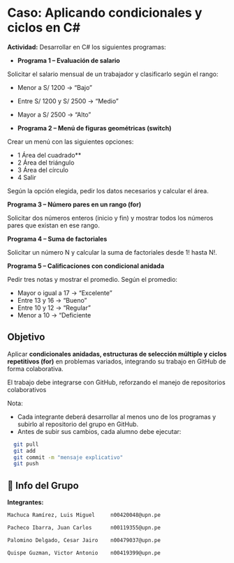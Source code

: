 
# Caso: Aplicando condicionales y ciclos en C#

**Actividad:**
Desarrollar en C# los siguientes programas:

- **Programa 1 – Evaluación de salario**

Solicitar el salario mensual de un trabajador y clasificarlo según el rango:
- Menor a S/ 1200 → “Bajo”
- Entre S/ 1200 y S/ 2500 → “Medio”
- Mayor a S/ 2500 → “Alto”

- **Programa 2 – Menú de figuras geométricas (switch)**

Crear un menú con las siguientes opciones:
- 1 Área del cuadrado**
- 2 Área del triángulo
- 3 Área del círculo
- 4 Salir

Según la opción elegida, pedir los datos necesarios y calcular el área.

**Programa 3 – Número pares en un rango (for)**

Solicitar dos números enteros (inicio y fin) y mostrar todos los números
pares que existan en ese rango.

**Programa 4 – Suma de factoriales**

Solicitar un número N y calcular la suma de factoriales desde 1! hasta
N!.

**Programa 5 – Calificaciones con condicional anidada**

Pedir tres notas y mostrar el promedio. Según el promedio:
- Mayor o igual a 17 → “Excelente”
- Entre 13 y 16 → “Bueno”
- Entre 10 y 12 → “Regular”
- Menor a 10 → “Deficiente


## Objetivo

Aplicar **condicionales anidadas, estructuras de selección múltiple y ciclos repetitivos (for)** en problemas variados, integrando su trabajo en GitHub de forma colaborativa.

El trabajo debe integrarse con GitHub, reforzando el manejo de repositorios
colaborativos

Nota:

- Cada integrante deberá desarrollar al menos uno de los programas y subirlo al repositorio del grupo en GitHub.
- Antes de subir sus cambios, cada alumno debe ejecutar:

```bash
  git pull
  git add
  git commit -m "mensaje explicativo"
  git push
```
    
## 🚀 Info del Grupo

**Integrantes:**

```bash
Machuca Ramírez, Luis Miguel     n00420048@upn.pe

Pacheco Ibarra, Juan Carlos      n00119355@upn.pe

Palomino Delgado, Cesar Jairo    n00479037@upn.pe

Quispe Guzman, Victor Antonio    n00419399@upn.pe
```